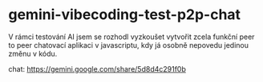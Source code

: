 # gemini-vibecoding-test-p2p-chat
V rámci testování AI jsem se rozhodl vyzkoušet vytvořit zcela funkční peer to peer chatovací aplikaci v javascriptu, kdy já osobně nepovedu jedinou změnu v kódu.

chat: https://gemini.google.com/share/5d8d4c291f0b